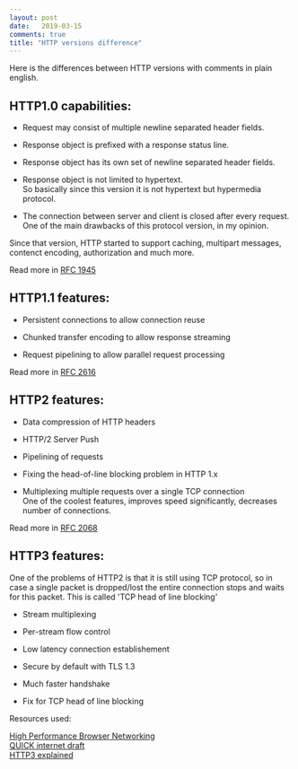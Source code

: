 ```yaml
---
layout: post
date:   2019-03-15
comments: true
title: "HTTP versions difference"
---
```


Here is the differences between HTTP versions with comments in plain english.

## HTTP1.0 capabilities:  


* Request may consist of multiple newline separated header fields.

* Response object is prefixed with a response status line.

* Response object has its own set of newline separated header fields.

* Response object is not limited to hypertext.  
So basically since this version it is not hypertext but hypermedia protocol.

* The connection between server and client is closed after every request.  
One of the main drawbacks of this protocol version, in my opinion.

Since that version, HTTP started to support caching, multipart messages, contenct encoding, authorization and much more.

Read more in [RFC 1945](https://tools.ietf.org/html/rfc1945)

## HTTP1.1 features:

* Persistent connections to allow connection reuse

* Chunked transfer encoding to allow response streaming

* Request pipelining to allow parallel request processing


Read more in [RFC 2616](https://www.ietf.org/rfc/rfc2616.txt)

## HTTP2 features:

* Data compression of HTTP headers

* HTTP/2 Server Push

* Pipelining of requests

* Fixing the head-of-line blocking problem in HTTP 1.x

* Multiplexing multiple requests over a single TCP connection  
One of the coolest features, improves speed significantly, decreases number of connections.

Read more in [RFC 2068](https://tools.ietf.org/html/rfc2068)

## HTTP3 features:

One of the problems of HTTP2 is that it is still using TCP protocol, so in case a single packet is dropped/lost the entire connection stops and waits for this packet. This is called 'TCP head of line blocking'

* Stream multiplexing

* Per-stream flow control

* Low latency connection establishement

* Secure by default with TLS 1.3

* Much faster handshake

* Fix for TCP head of line blocking


Resources used:

[High Performance Browser Networking](https://hpbn.co)  
[QUICK internet draft](https://quicwg.org/base-drafts/draft-ietf-quic-http.html)  
[HTTP3 explained](https://http3-explained.haxx.se/)
